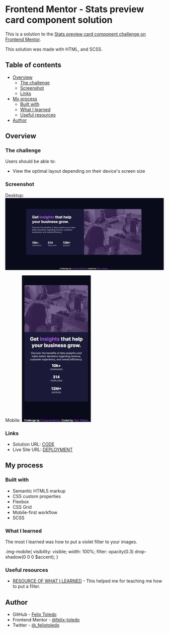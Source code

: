 # Frontend Mentor - Stats preview card component solution

This is a solution to the [Stats preview card component challenge on Frontend Mentor](https://www.frontendmentor.io/challenges/stats-preview-card-component-8JqbgoU62). 

This solution was made with HTML, and SCSS.

## Table of contents

- [Overview](#overview)
  - [The challenge](#the-challenge)
  - [Screenshot](#screenshot)
  - [Links](#links)
- [My process](#my-process)
  - [Built with](#built-with)
  - [What I learned](#what-i-learned)
  - [Useful resources](#useful-resources)
- [Author](#author)

## Overview

### The challenge

Users should be able to:

- View the optimal layout depending on their device's screen size

### Screenshot
Desktop:
![](./screenshot.jpg)

Mobile:
![](./screenshot-mobile.jpg)


### Links

- Solution URL: [CODE](https://github.com/felix-toledo/stats-card-challenge-frontendmentor)
- Live Site URL: [DEPLOYMENT](https://felix-toledo.github.io/stats-card-challenge-frontendmentor/)

## My process

### Built with

- Semantic HTML5 markup
- CSS custom properties
- Flexbox
- CSS Grid
- Mobile-first workflow
- SCSS

### What I learned

The most I learned was how to put a violet filter to your images.

.img-mobile{
        visibility: visible;
        width: 100%;
        filter: opacity(0.3) drop-shadow(0 0 0 $accent); 
    }

### Useful resources

- [RESOURCE OF WHAT I LEARNED](https://www.delftstack.com/es/howto/css/css-change-image-color/) - This helped me for teaching me how to put a filter.

## Author

- GitHub - [Felix Toledo](https://github.com/felix-toledo)
- Frontend Mentor - [@felix-toledo](https://www.frontendmentor.io/profile/felix-toledo)
- Twitter - [@_felixtoledo](https://www.twitter.com/_felixtoledo)


